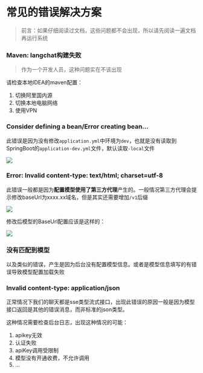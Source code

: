 # 常见的错误解决方案

> 前言：如果仔细阅读过文档，这些问题都不会出现，所以请先阅读一遍文档再运行系统

### Maven: langchat构建失败

> 作为一个开发人员，这种问题实在不该出现

请检查本地IDEA的maven配置：

1. 切换阿里国内源
2. 切换本地电脑网络
3. 使用VPN

### Consider defining a bean/Error creating bean...

此错误是因为没有修改`application.yml`中环境为`dev`，也就是没有读取到SpringBoot的`application-dev.yml`文件，默认读取`-local`文件

![](/error-1.png)

### Error: Invalid content-type: text/html; charset=utf-8

此错误一般都是因为**配置模型使用了第三方代理**产生的。一般情况第三方代理会提示修改baseUrl为xxxx.xx域名，但是其实还需要增加`/v1`后缀

![](/error-2.png)

修改后模型的BaseUrl配置应该是这样的：

![](/error-2.1.png)

### 没有匹配到模型

以及类似的错误，产生是因为后台没有配置模型信息。或者是模型信息填写的有错误导致模型配置加载失败

### Invalid content-type: application/json

正常情况下我们的聊天都是sse类型流式接口，出现此错误的原因一般是因为模型接口返回是其他的错误消息，而非标准的json类型。

这种情况需要检查后台日志，出现这种情况的可能：

1. apikey无效
2. 认证失败
3. apiKey调用受限制
4. 模型没有开通收费，不允许调用
5. ...
